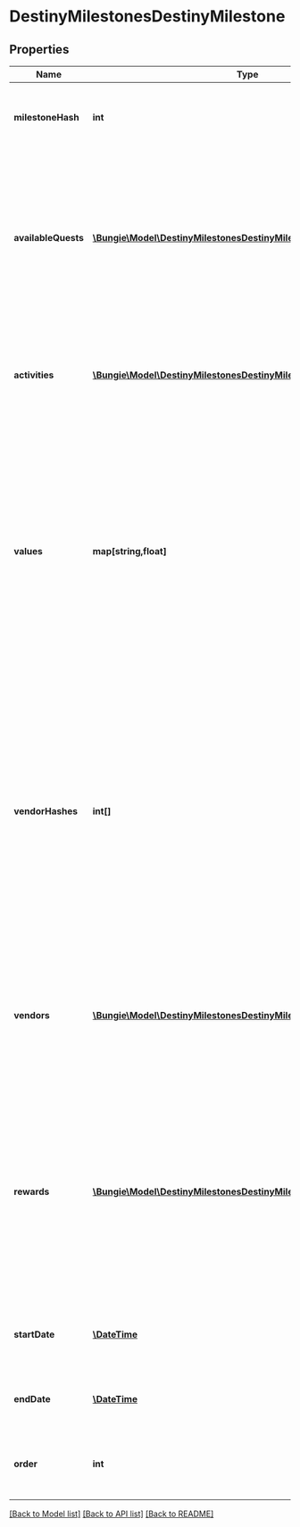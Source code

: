 # DestinyMilestonesDestinyMilestone

## Properties
Name | Type | Description | Notes
------------ | ------------- | ------------- | -------------
**milestoneHash** | **int** | The unique identifier for the Milestone. Use it to look up the DestinyMilestoneDefinition, so you can combine the other data in this contract with static definition data. | [optional] 
**availableQuests** | [**\Bungie\Model\DestinyMilestonesDestinyMilestoneQuest[]**](DestinyMilestonesDestinyMilestoneQuest.md) | Indicates what quests are available for this Milestone. Usually this will be only a single Quest, but some quests have multiple available that you can choose from at any given time. All possible quests for a milestone can be found in the DestinyMilestoneDefinition, but they must be combined with this Live data to determine which one(s) are actually active right now. It is possible for Milestones to not have any quests. | [optional] 
**activities** | [**\Bungie\Model\DestinyMilestonesDestinyMilestoneChallengeActivity[]**](DestinyMilestonesDestinyMilestoneChallengeActivity.md) | The currently active Activities in this milestone, when the Milestone is driven by Challenges.  Not all Milestones have Challenges, but when they do this will indicate the Activities and Challenges under those Activities related to this Milestone. | [optional] 
**values** | **map[string,float]** | Milestones may have arbitrary key/value pairs associated with them, for data that users will want to know about but that doesn&#39;t fit neatly into any of the common components such as Quests. A good example of this would be - if this existed in Destiny 1 - the number of wins you currently have on your Trials of Osiris ticket. Looking in the DestinyMilestoneDefinition, you can use the string identifier of this dictionary to look up more info about the value, including localized string content for displaying the value. The value in the dictionary is the floating point number. The definition will tell you how to format this number. | [optional] 
**vendorHashes** | **int[]** | A milestone may have one or more active vendors that are \&quot;related\&quot; to it (that provide rewards, or that are the initiators of the Milestone). I already regret this, even as I&#39;m typing it. [I told you I&#39;d regret this] You see, sometimes a milestone may be directly correlated with a set of vendors that provide varying tiers of rewards. The player may not be able to interact with one or more of those vendors. This will return the hashes of the Vendors that the player *can* interact with, allowing you to show their current inventory as rewards or related items to the Milestone or its activities.  Before we even use it, it&#39;s already deprecated! How much of a bummer is that? We need more data. | [optional] 
**vendors** | [**\Bungie\Model\DestinyMilestonesDestinyMilestoneVendor[]**](DestinyMilestonesDestinyMilestoneVendor.md) | Replaces vendorHashes, which I knew was going to be trouble the day it walked in the door. This will return not only what Vendors are active and relevant to the activity (in an implied order that you can choose to ignore), but also other data - for example, if the Vendor is featuring a specific item relevant to this event that you should show with them. | [optional] 
**rewards** | [**\Bungie\Model\DestinyMilestonesDestinyMilestoneRewardCategory[]**](DestinyMilestonesDestinyMilestoneRewardCategory.md) | If the entity to which this component is attached has known active Rewards for the player, this will detail information about those rewards, keyed by the RewardEntry Hash. (See DestinyMilestoneDefinition for more information about Reward Entries) Note that these rewards are not for the Quests related to the Milestone. Think of these as \&quot;overview/checklist\&quot; rewards that may be provided for Milestones that may provide rewards for performing a variety of tasks that aren&#39;t under a specific Quest. | [optional] 
**startDate** | [**\DateTime**](\DateTime.md) | If known, this is the date when the event last began or refreshed. It will only be populated for events with fixed and repeating start and end dates. | [optional] 
**endDate** | [**\DateTime**](\DateTime.md) | If known, this is the date when the event will next end or repeat. It will only be populated for events with fixed and repeating start and end dates. | [optional] 
**order** | **int** | Used for ordering milestones in a display to match how we order them in BNet. May pull from static data, or possibly in the future from dynamic information. | [optional] 

[[Back to Model list]](../README.md#documentation-for-models) [[Back to API list]](../README.md#documentation-for-api-endpoints) [[Back to README]](../README.md)


